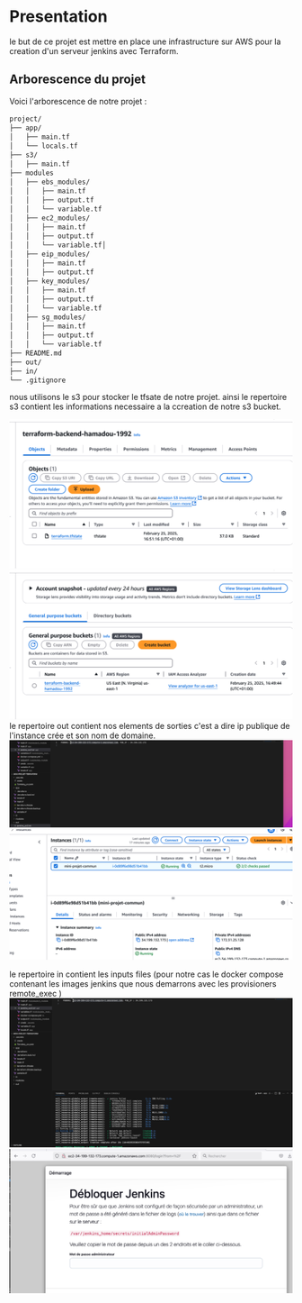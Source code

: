 
# Presentation

le but de ce projet est mettre en place une infrastructure sur AWS pour la creation d'un serveur jenkins avec Terraform.

## Arborescence du projet

Voici l'arborescence de notre projet :

```
project/
├── app/
│   ├── main.tf
│   └── locals.tf
├── s3/
│   ├── main.tf
├── modules
│   ├── ebs_modules/
│   │   ├── main.tf
│   │   ├── output.tf
│   │   └── variable.tf
│   ├── ec2_modules/
│   │   ├── main.tf
│   │   ├── output.tf
│   │   └── variable.tf│
│   ├── eip_modules/
│   │   ├── main.tf
│   │   ├── output.tf
│   ├── key_modules/
│   │   ├── main.tf
│   │   ├── output.tf
│   │   └── variable.tf
│   ├── sg_modules/
│   │   ├── main.tf
│   │   ├── output.tf
│   │   └── variable.tf
├── README.md
├── out/
├── in/
└── .gitignore 
```

nous utilisons le s3 pour stocker le tfsate de notre projet. ainsi le repertoire s3 contient les informations necessaire a la ccreation de notre s3 bucket.

![cover](img/bakendtfstate.png)
![cover](img/s3.png)
le repertoire out contient nos elements de sorties c'est a dire ip publique de l'instance crée et son nom de domaine.
![cover](img/output_ip_dns.png)
![cover](img/ec2_state.png)

le repertoire in contient les inputs files (pour notre cas le docker compose contenant les images jenkins que nous demarrons avec les provisioners remote_exec )
![cover](img/startjenkins.png)
![cover](img/webjenkins.png)